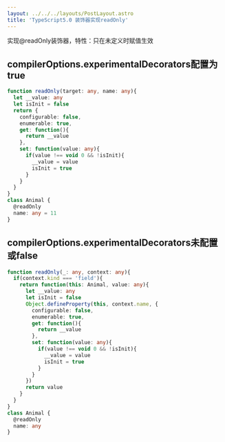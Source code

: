 ```yaml
---
layout: ../../../layouts/PostLayout.astro
title: 'TypeScript5.0 装饰器实现readOnly'
---
```



实现@readOnly装饰器，特性：只在未定义时赋值生效
## compilerOptions.experimentalDecorators配置为true

```typescript
function readOnly(target: any, name: any){
  let __value: any
  let isInit = false
  return {
    configurable: false,
    enumerable: true,
    get: function(){
      return __value
    },
    set: function(value: any){
      if(value !== void 0 && !isInit){
        __value = value
        isInit = true
      }
    }
  }
}
class Animal {
  @readOnly
  name: any = 11
}
```

## compilerOptions.experimentalDecorators未配置或false

```typescript
function readOnly(_: any, context: any){
  if(context.kind === 'field'){
    return function(this: Animal, value: any){
      let __value: any
      let isInit = false
      Object.defineProperty(this, context.name, {
        configurable: false,
        enumerable: true,
        get: function(){
          return __value
        },
        set: function(value: any){
          if(value !== void 0 && !isInit){
            __value = value
            isInit = true
          }
        }
      })
      return value
    }
  }
}
class Animal {
  @readOnly
  name: any
}
```